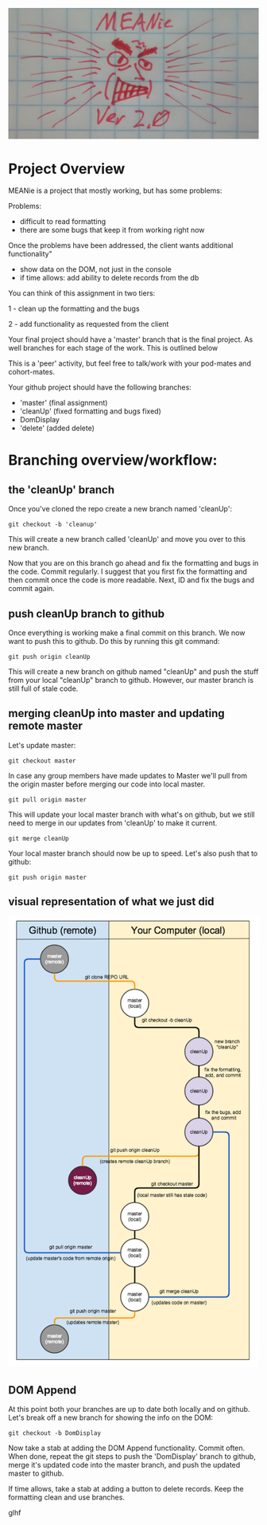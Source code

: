 ![MEANie logo](public/images/MEANie.JPG)

Project Overview
================

MEANie is a project that mostly working, but has some problems:

Problems:
* difficult to read formatting
* there are some bugs that keep it from working right now

Once the problems have been addressed, the client wants additional functionality"

* show data on the DOM, not just in the console
* if time allows: add ability to delete records from the db

You can think of this assignment in two tiers:

1 - clean up the formatting and the bugs

2 - add functionality as requested from the client

Your final project should have a 'master' branch that is the final project. As well branches for each stage of the work. This is outlined below

This is a 'peer' activity, but feel free to talk/work with your pod-mates and cohort-mates.

Your github project should have the following branches:
* 'master' (final assignment)
* 'cleanUp' (fixed formatting and bugs fixed)
* DomDisplay
* 'delete' (added delete)

Branching overview/workflow:
============================

the 'cleanUp' branch
------------------
Once you've cloned the repo create a new branch named 'cleanUp':

```
git checkout -b 'cleanup'
```

This will create a new branch called 'cleanUp' and move you over to this new branch.

Now that you are on this branch go ahead and fix the formatting and bugs in the code. Commit regularly. I suggest that you first fix the formatting and then commit once the code is more readable. Next, ID and fix the bugs and commit again.

push cleanUp branch to github
-----------------------------
Once everything is working make a final commit on this branch. We now want to push this to github. Do this by running this git command:

```
git push origin cleanUp
```

This will create a new branch on github named "cleanUp" and push the stuff from your local "cleanUp" branch to github. However, our master branch is still full of stale code.

merging cleanUp into master and updating remote master
------------------------------------------------------
Let's update master:

```
git checkout master
```

In case any group members have made updates to Master we'll pull from the origin master before merging our code into local master.

```
git pull origin master
```

This will update your local master branch with what's on github, but we still need to merge in our updates from 'cleanUp' to make it current.

```
git merge cleanUp
```
Your local master branch should now be up to speed. Let's also push that to github:

```
git push origin master
```

visual representation of what we just did
-----------------------------------------
![branching](images/branching_0.png)

DOM Append
----------

At this point both your branches are up to date both locally and on github. Let's break off a new branch for showing the info on the DOM:

```
git checkout -b DomDisplay
```

Now take a stab at adding the DOM Append functionality. Commit often. When done, repeat the git steps to push the 'DomDisplay' branch to github, merge it's updated code into the master branch, and push the updated master to github.

If time allows, take a stab at adding a button to delete records. Keep the formatting clean and use branches.

glhf
